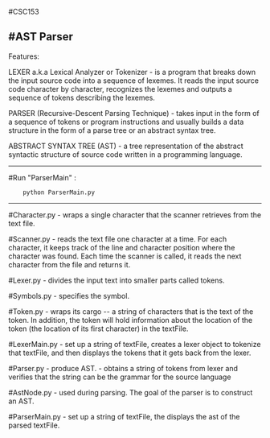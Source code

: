 #CSC153

#AST Parser
----------------------------------------------------------------------------------------------------

Features: 

LEXER a.k.a Lexical Analyzer or Tokenizer
    - is a program that breaks down the input source code into a sequence of lexemes.
      It reads the input source code character by character, recognizes the lexemes and outputs
      a sequence of tokens describing the lexemes.

PARSER (Recursive-Descent Parsing Technique)
    - takes input in the form of a sequence of tokens or program instructions and usually builds
      a data structure in the form of a parse tree or an abstract syntax tree.

ABSTRACT SYNTAX TREE (AST)
    - a tree representation of the abstract syntactic structure of source code written in a 
      programming language.
      
----------------------------------------------------------------------------------------------------    

#Run "ParserMain" :

        python ParserMain.py

----------------------------------------------------------------------------------------------------

#Character.py
    - wraps a single character that the scanner retrieves from the text file. 

#Scanner.py
    - reads the text file one character at a time. For each character, it keeps track of the 
      line and character position where the character was found. Each time the scanner is called,
      it reads the next character from the file and returns it.

#Lexer.py
    - divides the input text into smaller parts called tokens.

#Symbols.py
    - specifies the symbol.

#Token.py
    - wraps its cargo -- a string of characters that is the text of the token. 
      In addition, the token will hold information about the location
      of the token (the location of its first character) in the textFile.

#LexerMain.py
    - set up a string of textFile, creates a lexer object to tokenize that textFile,
      and then displays the tokens that it gets back from the lexer.

#Parser.py
    - produce AST.
    - obtains a string of tokens from lexer and verifies that the string can be the grammar for
      the source language

#AstNode.py
    - used during parsing. The goal of the parser is to construct an AST.

#ParserMain.py
    - set up a string of textFile, the displays the ast of the parsed textFile.
    
